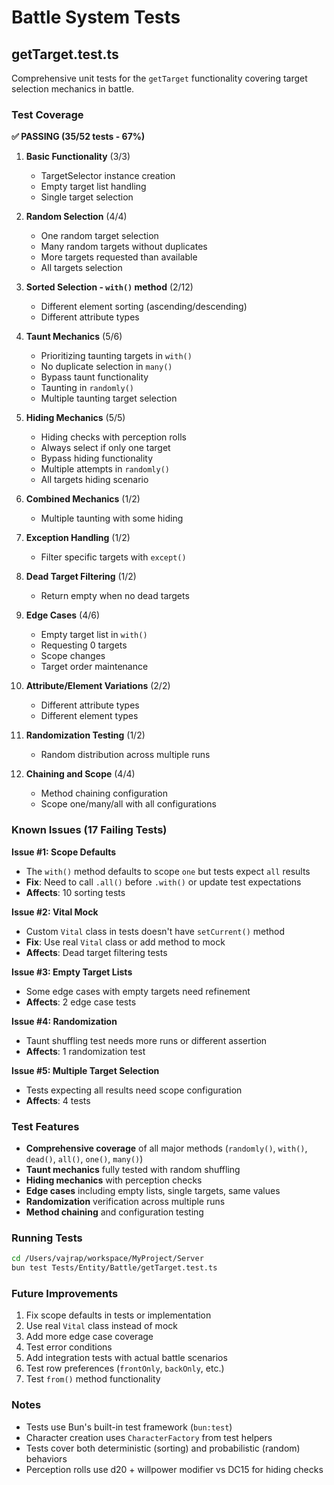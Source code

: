 # Battle System Tests

## getTarget.test.ts

Comprehensive unit tests for the `getTarget` functionality covering target selection mechanics in battle.

### Test Coverage

**✅ PASSING (35/52 tests - 67%)**

1. **Basic Functionality** (3/3)
   - TargetSelector instance creation
   - Empty target list handling
   - Single target selection

2. **Random Selection** (4/4)
   - One random target selection
   - Many random targets without duplicates  
   - More targets requested than available
   - All targets selection

3. **Sorted Selection - `with()` method** (2/12)
   - Different element sorting (ascending/descending)
   - Different attribute types
   
4. **Taunt Mechanics** (5/6)
   - Prioritizing taunting targets in `with()`
   - No duplicate selection in `many()`
   - Bypass taunt functionality
   - Taunting in `randomly()`
   - Multiple taunting target selection

5. **Hiding Mechanics** (5/5)
   - Hiding checks with perception rolls
   - Always select if only one target
   - Bypass hiding functionality
   - Multiple attempts in `randomly()`
   - All targets hiding scenario

6. **Combined Mechanics** (1/2)
   - Multiple taunting with some hiding

7. **Exception Handling** (1/2)
   - Filter specific targets with `except()`

8. **Dead Target Filtering** (1/2)
   - Return empty when no dead targets

9. **Edge Cases** (4/6)
   - Empty target list in `with()`
   - Requesting 0 targets
   - Scope changes
   - Target order maintenance

10. **Attribute/Element Variations** (2/2)
    - Different attribute types
    - Different element types

11. **Randomization Testing** (1/2)
    - Random distribution across multiple runs

12. **Chaining and Scope** (4/4)
    - Method chaining configuration
    - Scope one/many/all with all configurations

### Known Issues (17 Failing Tests)

**Issue #1: Scope Defaults**
- The `with()` method defaults to scope `one` but tests expect `all` results
- **Fix**: Need to call `.all()` before `.with()` or update test expectations
- **Affects**: 10 sorting tests

**Issue #2: Vital Mock**
- Custom `Vital` class in tests doesn't have `setCurrent()` method
- **Fix**: Use real `Vital` class or add method to mock
- **Affects**: Dead target filtering tests

**Issue #3: Empty Target Lists**
- Some edge cases with empty targets need refinement
- **Affects**: 2 edge case tests

**Issue #4: Randomization**
- Taunt shuffling test needs more runs or different assertion
- **Affects**: 1 randomization test

**Issue #5: Multiple Target Selection**
- Tests expecting all results need scope configuration
- **Affects**: 4 tests

### Test Features

- **Comprehensive coverage** of all major methods (`randomly()`, `with()`, `dead()`, `all()`, `one()`, `many()`)
- **Taunt mechanics** fully tested with random shuffling
- **Hiding mechanics** with perception checks
- **Edge cases** including empty lists, single targets, same values
- **Randomization** verification across multiple runs
- **Method chaining** and configuration testing

### Running Tests

```bash
cd /Users/vajrap/workspace/MyProject/Server
bun test Tests/Entity/Battle/getTarget.test.ts
```

### Future Improvements

1. Fix scope defaults in tests or implementation
2. Use real `Vital` class instead of mock
3. Add more edge case coverage
4. Test error conditions
5. Add integration tests with actual battle scenarios
6. Test row preferences (`frontOnly`, `backOnly`, etc.)
7. Test `from()` method functionality

### Notes

- Tests use Bun's built-in test framework (`bun:test`)
- Character creation uses `CharacterFactory` from test helpers
- Tests cover both deterministic (sorting) and probabilistic (random) behaviors
- Perception rolls use d20 + willpower modifier vs DC15 for hiding checks

